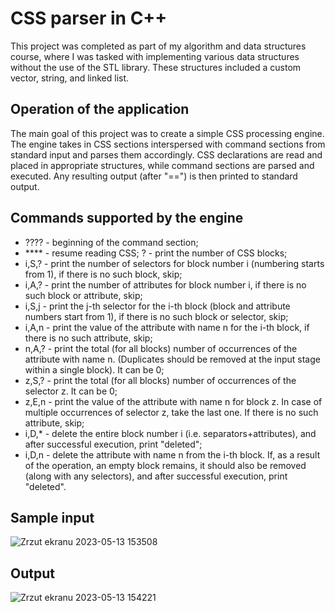 

# CSS parser in C++

This project was completed as part of my algorithm and data structures course, where I was tasked with implementing various data structures without the use of the STL library. These structures included a custom vector, string, and linked list.


## Operation of the application
The main goal of this project was to create a simple CSS processing engine. The engine takes in CSS sections interspersed with command sections from standard input and parses them accordingly. CSS declarations are read and placed in appropriate structures, while command sections are parsed and executed. Any resulting output (after "==") is then printed to standard output.

## Commands supported by the engine
- ???? - beginning of the command section;
- **** - resume reading CSS;
? - print the number of CSS blocks;
- i,S,? - print the number of selectors for block number i (numbering starts from 1), if there is no such block, skip;
- i,A,? - print the number of attributes for block number i, if there is no such block or attribute, skip;
- i,S,j - print the j-th selector for the i-th block (block and attribute numbers start from 1), if there is no such block or selector, skip;
- i,A,n - print the value of the attribute with name n for the i-th block, if there is no such attribute, skip;
- n,A,? - print the total (for all blocks) number of occurrences of the attribute with name n. (Duplicates should be removed at the input stage within a single block). It can be 0;
- z,S,? - print the total (for all blocks) number of occurrences of the selector z. It can be 0;
- z,E,n - print the value of the attribute with name n for block z. In case of multiple occurrences of selector z, take the last one. If there is no such attribute, skip;
- i,D,* - delete the entire block number i (i.e. separators+attributes), and after successful execution, print "deleted";
- i,D,n - delete the attribute with name n from the i-th block. If, as a result of the operation, an empty block remains, it should also be removed (along with any selectors), and after successful execution, print "deleted".


## Sample input

![Zrzut ekranu 2023-05-13 153508](https://github.com/Szymongr14/Cpp/assets/53967196/298f4748-54fd-470a-9cc8-66efc9c0cb77)

## Output

![Zrzut ekranu 2023-05-13 154221](https://github.com/Szymongr14/Cpp/assets/53967196/1fd3aa65-0823-4e97-ada2-11fa9a8e3040)